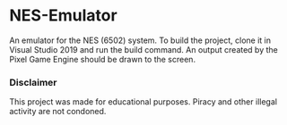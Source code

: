 # NES-Emulator
An emulator for the NES (6502) system. To build the project, clone it in Visual Studio 2019 and run the build command. An output created by the Pixel Game Engine should be drawn to the screen.

### Disclaimer
This project was made for educational purposes. Piracy and other illegal activity are not condoned.

